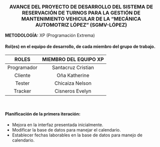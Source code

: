 ### <p align = "center">AVANCE DEL PROYECTO DE DESARROLLO DEL SISTEMA DE RESERVACIÓN DE TURNOS PARA LA GESTIÓN DE MANTENIMIENTO VEHICULAR DE LA “MECÁNICA AUTOMOTRIZ LÓPEZ” (SGMV-LÓPEZ)</p>

**METODOLOGÍA:** XP (Programación Extrema)
<br>
#### Rol(es) en el equipo de desarrollo, de cada miembro del grupo de trabajo.
|ROLES      |MIEMBRO DEL EQUIPO XP      |
|:---------:|:-------------------------:|
|Programador|Santacruz Cristian         |
|Cliente    |Oña Katherine              |
|Tester     |Chicaiza Nelson            |
|Tracker    |Cisneros Evelyn            |

<br>

#### Planificación de la primera iteración:
* Mejora en la interfaz presentada inicialmente.
* Modificar la base de datos para manejar el calendario.
* Establecer fechas laborables en la base de datos para manejo de calendario.

